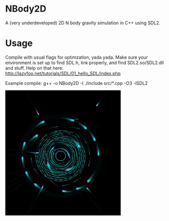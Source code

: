 # NBody2D
A (very underdeveloped) 2D N body gravity simulation in C++ using SDL2.

# Usage
Compile with usual flags for optimzation, yada yada.
Make sure your environment is set up to find SDL.h, link properly, and find SDL2.so/SDL2.dll and stuff.
Help on that here: http://lazyfoo.net/tutorials/SDL/01_hello_SDL/index.php

Example compile: g++ -o NBody2D -I ./include src/*.cpp -O3 -lSDL2

![alt text](image.jpg?raw=true)

